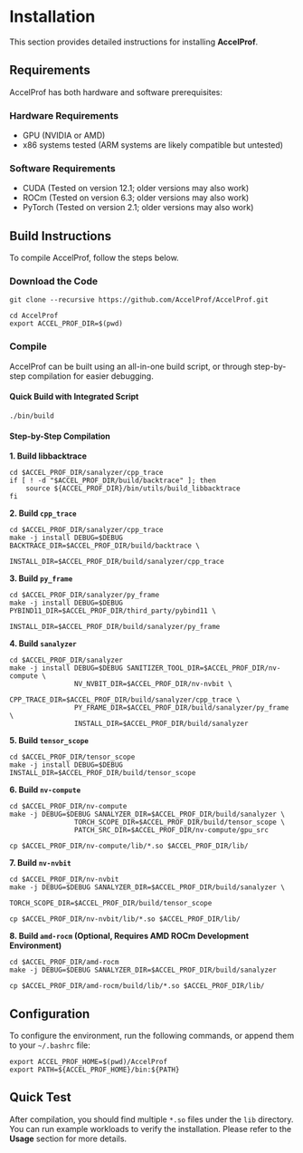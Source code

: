 # Installation

This section provides detailed instructions for installing **AccelProf**.

## Requirements

AccelProf has both hardware and software prerequisites:

### Hardware Requirements

- GPU (NVIDIA or AMD)
- x86 systems tested (ARM systems are likely compatible but untested)

### Software Requirements

- CUDA (Tested on version 12.1; older versions may also work)
- ROCm (Tested on version 6.3; older versions may also work)
- PyTorch (Tested on version 2.1; older versions may also work)

## Build Instructions

To compile AccelProf, follow the steps below.

### Download the Code

```shell
git clone --recursive https://github.com/AccelProf/AccelProf.git

cd AccelProf
export ACCEL_PROF_DIR=$(pwd)
```

### Compile

AccelProf can be built using an all-in-one build script, or through step-by-step compilation for easier debugging.

#### Quick Build with Integrated Script

```shell
./bin/build
```

#### Step-by-Step Compilation

**1. Build libbacktrace**

```shell
cd $ACCEL_PROF_DIR/sanalyzer/cpp_trace
if [ ! -d "$ACCEL_PROF_DIR/build/backtrace" ]; then
    source ${ACCEL_PROF_DIR}/bin/utils/build_libbacktrace
fi
```

**2. Build `cpp_trace`**

```shell
cd $ACCEL_PROF_DIR/sanalyzer/cpp_trace
make -j install DEBUG=$DEBUG BACKTRACE_DIR=$ACCEL_PROF_DIR/build/backtrace \
                             INSTALL_DIR=$ACCEL_PROF_DIR/build/sanalyzer/cpp_trace
```

**3. Build `py_frame`**

```shell
cd $ACCEL_PROF_DIR/sanalyzer/py_frame
make -j install DEBUG=$DEBUG PYBIND11_DIR=$ACCEL_PROF_DIR/third_party/pybind11 \
                             INSTALL_DIR=$ACCEL_PROF_DIR/build/sanalyzer/py_frame
```

**4. Build `sanalyzer`**

```shell
cd $ACCEL_PROF_DIR/sanalyzer
make -j install DEBUG=$DEBUG SANITIZER_TOOL_DIR=$ACCEL_PROF_DIR/nv-compute \
                NV_NVBIT_DIR=$ACCEL_PROF_DIR/nv-nvbit \
                CPP_TRACE_DIR=$ACCEL_PROF_DIR/build/sanalyzer/cpp_trace \
                PY_FRAME_DIR=$ACCEL_PROF_DIR/build/sanalyzer/py_frame \
                INSTALL_DIR=$ACCEL_PROF_DIR/build/sanalyzer
```

**5. Build `tensor_scope`**

```shell
cd $ACCEL_PROF_DIR/tensor_scope
make -j install DEBUG=$DEBUG INSTALL_DIR=$ACCEL_PROF_DIR/build/tensor_scope
```

**6. Build `nv-compute`**

```shell
cd $ACCEL_PROF_DIR/nv-compute
make -j DEBUG=$DEBUG SANALYZER_DIR=$ACCEL_PROF_DIR/build/sanalyzer \
                TORCH_SCOPE_DIR=$ACCEL_PROF_DIR/build/tensor_scope \
                PATCH_SRC_DIR=$ACCEL_PROF_DIR/nv-compute/gpu_src

cp $ACCEL_PROF_DIR/nv-compute/lib/*.so $ACCEL_PROF_DIR/lib/
```

**7. Build `nv-nvbit`**

```shell
cd $ACCEL_PROF_DIR/nv-nvbit
make -j DEBUG=$DEBUG SANALYZER_DIR=$ACCEL_PROF_DIR/build/sanalyzer \
                     TORCH_SCOPE_DIR=$ACCEL_PROF_DIR/build/tensor_scope

cp $ACCEL_PROF_DIR/nv-nvbit/lib/*.so $ACCEL_PROF_DIR/lib/
```

**8. Build `amd-rocm` (Optional, Requires AMD ROCm Development Environment)**

```shell
cd $ACCEL_PROF_DIR/amd-rocm
make -j DEBUG=$DEBUG SANALYZER_DIR=$ACCEL_PROF_DIR/build/sanalyzer

cp $ACCEL_PROF_DIR/amd-rocm/build/lib/*.so $ACCEL_PROF_DIR/lib/
```

## Configuration

To configure the environment, run the following commands, or append them to your `~/.bashrc` file:

```shell
export ACCEL_PROF_HOME=$(pwd)/AccelProf
export PATH=${ACCEL_PROF_HOME}/bin:${PATH}
```

## Quick Test

After compilation, you should find multiple `*.so` files under the `lib` directory. You can run example workloads to verify the installation. Please refer to the **Usage** section for more details.